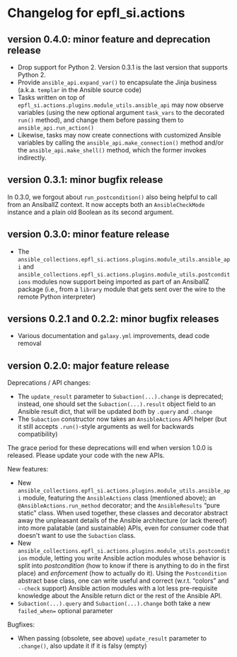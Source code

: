 # Changelog for epfl_si.actions

## version 0.4.0: minor feature and deprecation release

- Drop support for Python 2. Version 0.3.1 is the last version that supports Python 2.
- Provide `ansible_api.expand_var()` to encapsulate the Jinja business (a.k.a. `templar` in the Ansible source code)
- Tasks written on top of `epfl_si.actions.plugins.module_utils.ansible_api` may now observe variables (using the new optional argument `task_vars` to the decorated `run()` method), and change them before passing them to `ansible_api.run_action()`
- Likewise, tasks may now create connections with customized Ansible variables by calling the `ansible_api.make_connection()` method and/or the `ansible_api.make_shell()` method, which the former invokes indirectly.

## version 0.3.1: minor bugfix release

In 0.3.0, we forgout about `run_postcondition()` also being helpful to call from an AnsiballZ context. It now accepts both an `AnsibleCheckMode` instance and a plain old Boolean as its second argument.

## version 0.3.0: minor feature release

- The `ansible_collections.epfl_si.actions.plugins.module_utils.ansible_api` and `ansible_collections.epfl_si.actions.plugins.module_utils.postconditions` modules now support being imported as part of an AnsiballZ package (i.e., from a `library` module that gets sent over the wire to the remote Python interpreter)

## versions 0.2.1 and 0.2.2: minor bugfix releases

- Various documentation and `galaxy.yml` improvements, dead code removal

## version 0.2.0: major feature release

Deprecations / API changes:
- The `update_result` parameter to `Subaction(...).change` is deprecated; instead, one should set the `Subaction(...).result` object field to an Ansible result dict, that will be updated *both* by `.query` and `.change`
- The `Subaction` constructor now takes an `AnsibleActions` API helper (but it still accepts `.run()`-style arguments as well for backwards compatibility)

The grace period for these deprecations will end when version 1.0.0 is released. Please update your code with the new APIs.

New features:
- New `ansible_collections.epfl_si.actions.plugins.module_utils.ansible_api` module, featuring the `AnsibleActions` class (mentioned above); an `@AnsibleActions.run_method` decorator; and the `AnsibleResults` “pure static” class. When used together, these classes and decorator abstract away the unpleasant details of the Ansible architecture (or lack thereof) into more palatable (and sustainable) APIs, even for consumer code that doesn't want to use the `Subaction` class.
- New `ansible_collections.epfl_si.actions.plugins.module_utils.postcondition` module, letting you write Ansible action modules whose behavior is split into *postcondition* (how to know if there is anything to do in the first place) and *enforcement* (how to actually do it). Using the `Postcondition` abstract base class, one can write useful and correct (w.r.t. “colors” and `--check` support) Ansible action modules with a lot less pre-requisite knowledge about the Ansible return dict or the rest of the Ansible API.
- `Subaction(...).query` and `Subaction(...).change` both take a new `failed_when=` optional parameter

Bugfixes:
- When passing (obsolete, see above) `update_result` parameter to `.change()`, also update it if it is falsy (empty)
